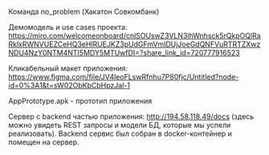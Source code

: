 Команда no_problem (Хакатон Совкомбанк)

Демомодель и use cases проекта: 
https://miro.com/welcomeonboard/cnlSOUswZ3VLN3lhWnhsck5rQkpOQlRaRklxRWNVUEZCeHQ3eHlRUEJKZ3pUdGFmVmlDUjJoeGdQNFVuRTRTZXwzNDU4NzY0NTM4NTI5MDY5MTUwfDI=?share_link_id=720777916523

Кликабельный макет приложения:
https://www.figma.com/file/JV4leoFLswRfnhu7P80fjc/Untitled?node-id=0%3A1&t=sW02ObKbCbHpzJal-1

AppPrototype.apk - прототип приложения

Сервер с backend частью приложения: http://194.58.118.49/docs (здесь можно увидеть REST запросы и модели БД, которые мы успели реализовать). Backend сервис был собран в docker-контейнер и помещен на сервер. 
